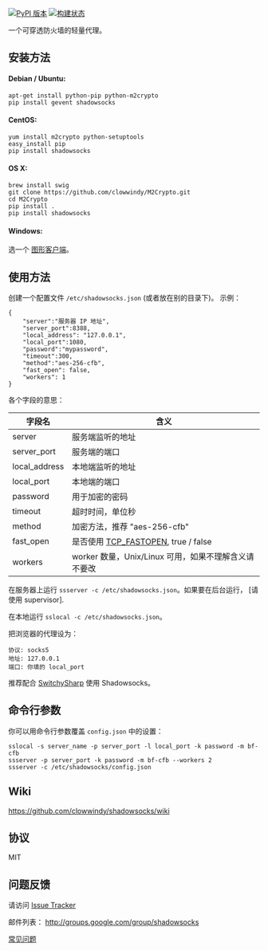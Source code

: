 [![PyPI 版本]][PyPI] [![构建状态]][Travis CI] 

一个可穿透防火墙的轻量代理。

安装方法
-------

#### Debian / Ubuntu:

    apt-get install python-pip python-m2crypto
    pip install gevent shadowsocks

#### CentOS:

    yum install m2crypto python-setuptools
    easy_install pip
    pip install shadowsocks

#### OS X:

    brew install swig
    git clone https://github.com/clowwindy/M2Crypto.git
    cd M2Crypto
    pip install .
    pip install shadowsocks

#### Windows:

选一个 [图形客户端]。

使用方法
-------

创建一个配置文件 `/etc/shadowsocks.json` (或者放在别的目录下)。
示例：

    {
        "server":"服务器 IP 地址",
        "server_port":8388,
        "local_address": "127.0.0.1",
        "local_port":1080,
        "password":"mypassword",
        "timeout":300,
        "method":"aes-256-cfb",
        "fast_open": false,
        "workers": 1
    }

各个字段的意思：

| 字段名         | 含义                                            |
| ------------- | ----------------------------------------------- |
| server        | 服务端监听的地址                                  |
| server_port   | 服务端的端口                                     |
| local_address | 本地端监听的地址                                  |
| local_port    | 本地端的端口                                     |
| password      | 用于加密的密码                                    |
| timeout       | 超时时间，单位秒                                  |
| method        | 加密方法，推荐 "aes-256-cfb"                      |
| fast_open     | 是否使用 [TCP_FASTOPEN], true / false            |
| workers       | worker 数量，Unix/Linux 可用，如果不理解含义请不要改 |

在服务器上运行 `ssserver -c /etc/shadowsocks.json`。如果要在后台运行，
[请使用 supervisor].

在本地运行 `sslocal -c /etc/shadowsocks.json`。

把浏览器的代理设为：

    协议: socks5
    地址: 127.0.0.1
    端口: 你填的 local_port

推荐配合 [SwitchySharp] 使用 Shadowsocks。

命令行参数
---------

你可以用命令行参数覆盖 `config.json` 中的设置：

    sslocal -s server_name -p server_port -l local_port -k password -m bf-cfb
    ssserver -p server_port -k password -m bf-cfb --workers 2
    ssserver -c /etc/shadowsocks/config.json

Wiki
----

https://github.com/clowwindy/shadowsocks/wiki

协议
----
MIT

问题反馈
--------
请访问 [Issue Tracker]

邮件列表： http://groups.google.com/group/shadowsocks

[常见问题]


[构建状态]:        https://img.shields.io/travis/clowwindy/shadowsocks/master.svg?style=flat
[图形客户端]:      https://github.com/clowwindy/shadowsocks/wiki/Ports-and-Clients
[Issue Tracker]:  https://github.com/clowwindy/shadowsocks/issues?state=open
[PyPI]:           https://pypi.python.org/pypi/shadowsocks
[PyPI 版本]:       https://img.shields.io/pypi/v/shadowsocks.svg?style=flat
[Supervisor]:     https://github.com/clowwindy/shadowsocks/wiki/Configure-Shadowsocks-with-Supervisor
[TCP_FASTOPEN]:   https://github.com/clowwindy/shadowsocks/wiki/TCP-Fast-Open
[Travis CI]:      https://travis-ci.org/clowwindy/shadowsocks
[常见问题]:        https://github.com/clowwindy/shadowsocks/wiki/Troubleshooting
[SwitchySharp]:    https://chrome.google.com/webstore/detail/proxy-switchysharp/dpplabbmogkhghncfbfdeeokoefdjegm